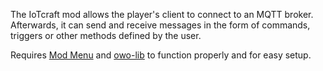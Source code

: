 The IoTcraft mod allows the player's client to connect to an MQTT broker. Afterwards, it can send and receive messages in the form of commands, triggers or other methods defined by the user.

Requires [Mod Menu](https://modrinth.com/project/modmenu) and [owo-lib](https://modrinth.com/project/owo-lib) to function properly and for easy setup.